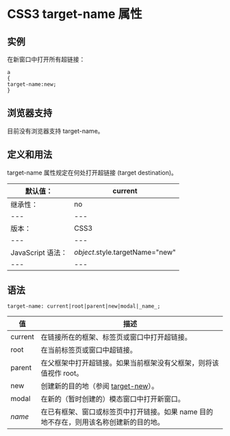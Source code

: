 # CSS3 target-name 属性



## 实例

在新窗口中打开所有超链接：

```
a
{
target-name:new;
}

```

## 浏览器支持

目前没有浏览器支持 target-name。

## 定义和用法

target-name 属性规定在何处打开超链接 (target destination)。

| 默认值： | current |
| --- | --- |
| 继承性： | no |
| --- | --- |
| 版本： | CSS3 |
| --- | --- |
| JavaScript 语法： | _object_.style.targetName="new" |
| --- | --- |

## 语法

```
target-name: current|root|parent|new|modal|_name_;
```

| 值 | 描述 |
| --- | --- |
| current | 在链接所在的框架、标签页或窗口中打开超链接。 |
| root | 在当前标签页或窗口中超链接。 |
| parent | 在父框架中打开超链接。如果当前框架没有父框架，则将该值视作 root。 |
| new | 创建新的目的地（参阅 [target-new](/cssref/pr_target-new.asp "CSS3 target-new 属性")）。 |
| modal | 在新的（暂时创建的）模态窗口中打开新窗口。 |
| _name_ | 在已有框架、窗口或标签页中打开链接。如果 name 目的地不存在，则用该名称创建新的目的地。 |
